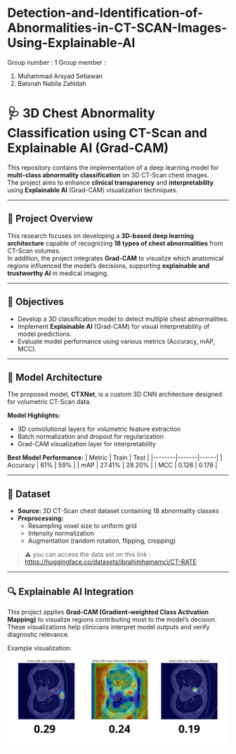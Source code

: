 # Detection-and-Identification-of-Abnormalities-in-CT-SCAN-Images-Using-Explainable-AI
Group number : 1
Group member : 
1. Muhammad Arsyad Setiawan
2. Batsnah Nabila Zahidah

# 🩺 3D Chest Abnormality Classification using CT-Scan and Explainable AI (Grad-CAM)

This repository contains the implementation of a deep learning model for **multi-class abnormality classification** on 3D CT-Scan chest images.  
The project aims to enhance **clinical transparency** and **interpretability** using **Explainable AI** (Grad-CAM) visualization techniques.

---

## 📌 Project Overview

This research focuses on developing a **3D-based deep learning architecture** capable of recognizing **18 types of chest abnormalities** from CT-Scan volumes.  
In addition, the project integrates **Grad-CAM** to visualize which anatomical regions influenced the model’s decisions, supporting **explainable and trustworthy AI** in medical imaging.

---

## 🎯 Objectives

- Develop a 3D classification model to detect multiple chest abnormalities.  
- Implement **Explainable AI** (Grad-CAM) for visual interpretability of model predictions.  
- Evaluate model performance using various metrics (Accuracy, mAP, MCC).  

---

## 🧠 Model Architecture

The proposed model, **CTXNet**, is a custom 3D CNN architecture designed for volumetric CT-Scan data.

**Model Highlights:**
- 3D convolutional layers for volumetric feature extraction  
- Batch normalization and dropout for regularization  
- Grad-CAM visualization layer for interpretability  

**Best Model Performance:**
| Metric | Train | Test |
|--------|-------|------|
| Accuracy | 61% | 59% |
| mAP | 27.41% | 28.20% |
| MCC | 0.126 | 0.178 |

---

## 🧾 Dataset

- **Source:** 3D CT-Scan chest dataset containing 18 abnormality classes  
- **Preprocessing:**  
  - Resampling voxel size to uniform grid  
  - Intensity normalization  
  - Augmentation (random rotation, flipping, cropping)  

> ⚠️ you can access the data set on this link : https://huggingface.co/datasets/ibrahimhamamci/CT-RATE

---

## 🔍 Explainable AI Integration

This project applies **Grad-CAM (Gradient-weighted Class Activation Mapping)** to visualize regions contributing most to the model’s decision.  
These visualizations help clinicians interpret model outputs and verify diagnostic relevance.

Example visualization:
![Grad-CAM Visualization](GRAD-CAMCTXNet.png)

